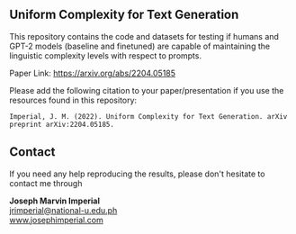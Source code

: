 ## Uniform Complexity for Text Generation

This repository contains the code and datasets for testing if humans and GPT-2 models (baseline and finetuned) are capable of maintaining the linguistic complexity levels with respect to prompts.

Paper Link: https://arxiv.org/abs/2204.05185

Please add the following citation to your paper/presentation if you use the resources found in this repository:
```
Imperial, J. M. (2022). Uniform Complexity for Text Generation. arXiv preprint arXiv:2204.05185.
```

## Contact

If you need any help reproducing the results, please don't hesitate to contact me through

**Joseph Marvin Imperial** <br/>
jrimperial@national-u.edu.ph <br/>
www.josephimperial.com 
